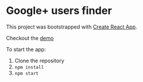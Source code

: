 # Google+ users finder


This project was bootstrapped with [Create React App](https://github.com/facebookincubator/create-react-app).

Checkout the [demo](https://adrianzablocki.github.io/google-plus-users-finder/)

To start the app:
1. Clone the repository
2. `npm install`
3. `npm start`